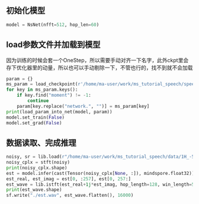## 初始化模型

```python
model = NsNet(nfft=512, hop_len=60)
```

## load参数文件并加载到模型

因为训练的时候会套一个OneStep，所以需要手动对齐一下名字，此外ckpt里会存下优化器里的动量，所以也可以手动剔除一下，不管也行的，找不到就不会加载
```python
param = {}
ms_param = load_checkpoint(r'/home/ma-user/work/ms_tutorial_speech/speech_enhancement/exp/CKP_2-800_4.ckpt')
for key in ms_param.keys():
    if key.find("moment") != -1:
        continue
    param[key.replace("network.", "")] = ms_param[key]
print(load_param_into_net(model, param))
model.set_train(False)
model.set_grad(False)
```

## 数据读取、完成推理

```python
noisy, sr = lib.load(r"/home/ma-user/work/ms_tutorial_speech/data/1H_-5to20/noisy/book_00101_chp_0007_reader_01727_4_aCjArL_otEY_snr9_tl-30_fileid_242.wav", sr=16000)
noisy_cplx = stft(noisy)
print(noisy_cplx.shape)
est = model.infer(cast(Tensor(noisy_cplx[None, :]), mindspore.float32)).asnumpy()
est_real, est_imag = est[0, :257], est[0, 257:]
est_wave = lib.istft(est_real+1j*est_imag, hop_length=128, win_length=512, window='hann')
print(est_wave.shape)
sf.write("./est.wav", est_wave.flatten(), 16000)
```

